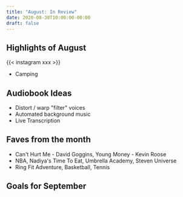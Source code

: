 ```yaml
---
title: "August: In Review"
date: 2020-08-30T10:00:00-00:00
draft: false
---
```




## Highlights of August

{{< instagram xxx >}}

- Camping

## Audiobook Ideas

- Distort / warp "filter" voices
- Automated background music
- Live Transcription

## Faves from the month

- Can't Hurt Me - David Goggins, Young Money - Kevin Roose
- NBA, Nadiya's Time To Eat, Umbrella Academy, Steven Universe
- Ring Fit Adventure, Basketball, Tennis

## Goals for September
